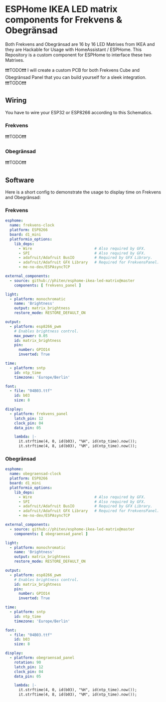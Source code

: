 # ESPHome IKEA LED matrix components for Frekvens & Obegränsad
Both Frekvens and Obegränsad are 16 by 16 LED Matrixes from IKEA and they are Hackable for Usage with HomeAssistant / ESPHome.
This Repository is a custom component for ESPHome to interface these two Matrixes. 

❗❗❗TODO❗❗❗ I will create a custom PCB for both Frekvens Cube and Obegränsad Panel that you can build yourself for a sleek integration. ❗❗❗TODO❗❗❗

## Wiring

You have to wire your ESP32 or ESP8266 according to this Schematics.

### Frekvens

❗❗❗TODO❗❗❗

### Obegränsad

❗❗❗TODO❗❗❗

## Software

Here is a short config to demonstrate the usage to display time on Frekvens and Obegränsad:

### Frekvens
```yaml
esphome:
  name: frekvens-clock
  platform: ESP8266
  board: d1_mini
  platformio_options:
    lib_deps:
      - Wire                            # Also required by GFX.
      - SPI                             # Also required by GFX.
      - adafruit/Adafruit BusIO         # Required by GFX Library.
      - adafruit/Adafruit GFX Library   # Required for FrekvensPanel.
      - me-no-dev/ESPAsyncTCP

external_components:
  - source: github://phiten/esphome-ikea-led-matrix@master
    components: [ frekvens_panel ]

light:
  - platform: monochromatic
    name: 'Brightness'
    output: matrix_brightness
    restore_mode: RESTORE_DEFAULT_ON

output:
  - platform: esp8266_pwm
    # Enables brightness control.
    max_power: 0.05
    id: matrix_brightness
    pin:
      number: GPIO14
      inverted: True

time:
  - platform: sntp
    id: ntp_time
    timezone: 'Europe/Berlin'

font:
  - file: "04B03.ttf"
    id: b03
    size: 8

display:
  - platform: frekvens_panel
    latch_pin: 12
    clock_pin: 04
    data_pin: 05

    lambda: |-
      it.strftime(4, 0, id(b03), "%H", id(ntp_time).now());
      it.strftime(4, 8, id(b03), "%M", id(ntp_time).now());

```

### Obegränsad
```yaml
esphome:
  name: obegraensad-clock
  platform: ESP8266
  board: d1_mini
  platformio_options:
    lib_deps:
      - Wire                            # Also required by GFX.
      - SPI                             # Also required by GFX.
      - adafruit/Adafruit BusIO         # Required by GFX Library.
      - adafruit/Adafruit GFX Library   # Required for FrekvensPanel.
      - me-no-dev/ESPAsyncTCP

external_components:
  - source: github://phiten/esphome-ikea-led-matrix@master
    components: [ obegraensad_panel ]

light:
  - platform: monochromatic
    name: 'Brightness'
    output: matrix_brightness
    restore_mode: RESTORE_DEFAULT_ON

output:
  - platform: esp8266_pwm
    # Enables brightness control.
    id: matrix_brightness
    pin:
      number: GPIO14
      inverted: True

time:
  - platform: sntp
    id: ntp_time
    timezone: 'Europe/Berlin'

font:
  - file: "04B03.ttf"
    id: b03
    size: 8

display:
  - platform: obegraensad_panel
    rotation: 90
    latch_pin: 12
    clock_pin: 04
    data_pin: 05

    lambda: |-
      it.strftime(4, 0, id(b03), "%H", id(ntp_time).now());
      it.strftime(4, 8, id(b03), "%M", id(ntp_time).now());

```
